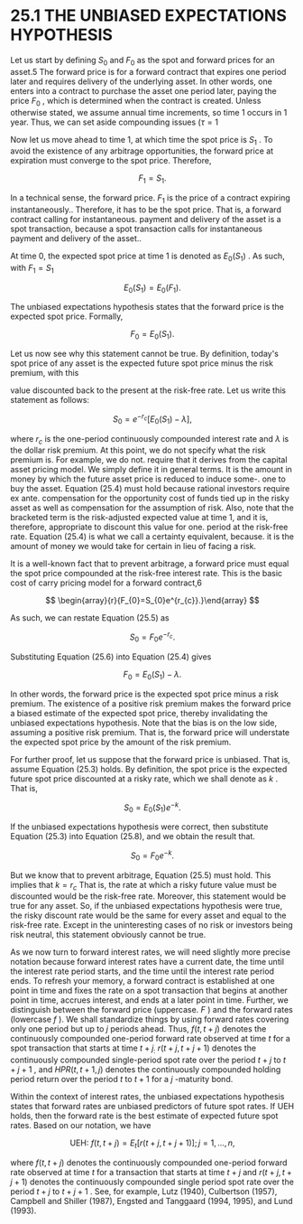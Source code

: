 # 25.1 THE UNBIASED EXPECTATIONS HYPOTHESIS

Let us start by defining $S_{0}$ and $F_{0}$ as the spot and forward prices for an asset.5 The forward price is for a forward contract that expires one period later and requires delivery of the underlying asset. In other words, one enters into a contract to purchase the asset one period later, paying the price $F_{0}$ , which is determined when the contract is created. Unless otherwise stated, we assume annual time increments, so time 1 occurs in 1 year. Thus, we can set aside compounding issues $(\tau=1$

Now let us move ahead to time 1, at which time the spot price is $S_{1}$ . To avoid the existence of any arbitrage opportunities, the forward price at expiration must converge to the spot price. Therefore,

$$
F_{1}=S_{1}.
$$

In a technical sense, the forward price. $F_{1}$ is the price of a contract expiring instantaneously.. Therefore, it has to be the spot price. That is, a forward contract calling for instantaneous. payment and delivery of the asset is a spot transaction, because a spot transaction calls for instantaneous payment and delivery of the asset..

At time 0, the expected spot price at time 1 is denoted as $E_{0}(S_{1})$ . As such, with $F_{1}=S_{1}$

$$
E_{0}(S_{1})=E_{0}(F_{1}).
$$

The unbiased expectations hypothesis states that the forward price is the expected spot price. Formally,

$$
F_{0}=E_{0}(S_{1}).
$$

Let us now see why this statement cannot be true. By definition, today's spot price of any asset is the expected future spot price minus the risk premium, with this

value discounted back to the present at the risk-free rate. Let us write this statement as follows:

$$
S_{0}=e^{-r_{c}}[E_{0}(S_{1})-\lambda],
$$

where $r_{c}$ is the one-period continuously compounded interest rate and $\lambda$ is the dollar risk premium. At this point, we do not specify what the risk premium is. For example, we do not. require that it derives from the capital asset pricing model. We simply define it in general terms. It is the amount in money by which the future asset price is reduced to induce some-. one to buy the asset. Equation (25.4) must hold because rational investors require ex ante. compensation for the opportunity cost of funds tied up in the risky asset as well as compensation for the assumption of risk. Also, note that the bracketed term is the risk-adjusted expected value at time 1, and it is, therefore, appropriate to discount this value for one. period at the risk-free rate. Equation (25.4) is what we call a certainty equivalent, because. it is the amount of money we would take for certain in lieu of facing a risk.

It is a well-known fact that to prevent arbitrage, a forward price must equal the spot price compounded at the risk-free interest rate. This is the basic cost of carry pricing model for a forward contract,6

$$
\begin{array}{r}{F_{0}=S_{0}e^{r_{c}}.}\end{array}
$$

As such, we can restate Equation (25.5) as

$$
S_{0}=F_{0}e^{-r_{c}}.
$$

Substituting Equation (25.6) into Equation (25.4) gives

$$
F_{0}=E_{0}(S_{1})-\lambda.
$$

In other words, the forward price is the expected spot price minus a risk premium. The existence of a positive risk premium makes the forward price a biased estimate of the expected spot price, thereby invalidating the unbiased expectations hypothesis. Note that the bias is on the low side, assuming a positive risk premium. That is, the forward price will understate the expected spot price by the amount of the risk premium.

For further proof, let us suppose that the forward price is unbiased. That is, assume Equation (25.3) holds. By definition, the spot price is the expected future spot price discounted at a risky rate, which we shall denote as $k$ . That is,

$$
S_{0}=E_{0}(S_{1})e^{-k}.
$$

If the unbiased expectations hypothesis were correct, then substitute Equation (25.3) into Equation (25.8), and we obtain the result that.

$$
S_{0}=F_{0}e^{-k}.
$$

But we know that to prevent arbitrage, Equation (25.5) must hold. This implies that $k=r_{c}$ That is, the rate at which a risky future value must be discounted would be the risk-free rate. Moreover, this statement would be true for any asset. So, if the unbiased expectations hypothesis were true, the risky discount rate would be the same for every asset and equal to the risk-free rate. Except in the uninteresting cases of no risk or investors being risk neutral, this statement obviously cannot be true.

As we now turn to forward interest rates, we will need slightly more precise notation because forward interest rates have a current date, the time until the interest rate period starts, and the time until the interest rate period ends. To refresh your memory, a forward contract is established at one point in time and fixes the rate on a spot transaction that begins at another point in time, accrues interest, and ends at a later point in time. Further, we distinguish between the forward price (uppercase. $F$ ) and the forward rates (lowercase $f$ ). We shall standardize things by using forward rates covering only one period but up to $j$ periods ahead. Thus, $f(t,t+j)$ denotes the continuously compounded one-period forward rate observed at time $t$ for a spot transaction that starts at time $t+j_{:}$ $r(t+j,t+j+1)$ denotes the continuously compounded single-period spot rate over the period $t+j$ to $t+j+1$ , and $H P R(t,t+1,j)$ denotes the continuously compounded holding period return over the period $t$ to $t+1$ for a $j$ -maturity bond.

Within the context of interest rates, the unbiased expectations hypothesis states that forward rates are unbiased predictors of future spot rates. If UEH holds, then the forward rate is the best estimate of expected future spot rates. Based on our notation, we have

$$
\mathrm{UEH:}~f(t,t+j)=E_{t}[r(t+j,t+j+1)];j=1,\ldots,n,
$$

where $f(t,t+j)$ denotes the continuously compounded one-period forward rate observed at time $t$ for a transaction that starts at time $t+j$ and $r(t+j,t+j+1)$ denotes the continuously compounded single period spot rate over the period $t+j$ to $t+j+1$ . See, for example, Lutz (1940), Culbertson (1957), Campbell and Shiller (1987), Engsted and Tanggaard (1994, 1995), and Lund (1993).
